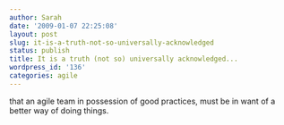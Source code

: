 ```yaml
---
author: Sarah
date: '2009-01-07 22:25:08'
layout: post
slug: it-is-a-truth-not-so-universally-acknowledged
status: publish
title: It is a truth (not so) universally acknowledged...
wordpress_id: '136'
categories: agile
---
```


that an agile team in possession of good practices, must be in want of a better way of doing things.